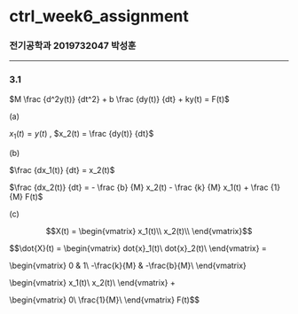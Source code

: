 # ctrl_week6_assignment

### 전기공학과 2019732047 박성훈
---
### 3.1

$M \frac {d^2y(t)} {dt^2} + b \frac {dy(t)} {dt} + ky(t) = F(t)$

(a)

$x_1(t) = y(t)$ , $x_2(t) = \frac {dy(t)} {dt}$

(b)

$\frac {dx_1(t)} {dt} = x_2(t)$

$\frac {dx_2(t)} {dt} = - \frac {b} {M} x_2(t) - \frac {k} {M} x_1(t) + \frac {1} {M} F(t)$

(c)

$$X(t) =
\begin{vmatrix}
  x_1(t)\\
  x_2(t)\\
\end{vmatrix}$$

$$\dot{X}(t) =
\begin{vmatrix}
  dot{x}_1(t)\\
  dot{x}_2(t)\\
\end{vmatrix} = 

\begin{vmatrix}
  0 & 1\\
  -\frac{k}{M} & -\frac{b}{M}\\
\end{vmatrix}

\begin{vmatrix}
  x_1(t)\\
  x_2(t)\\
\end{vmatrix} +

\begin{vmatrix}
  0\\
  \frac{1}{M}\\
\end{vmatrix} F(t)$$

